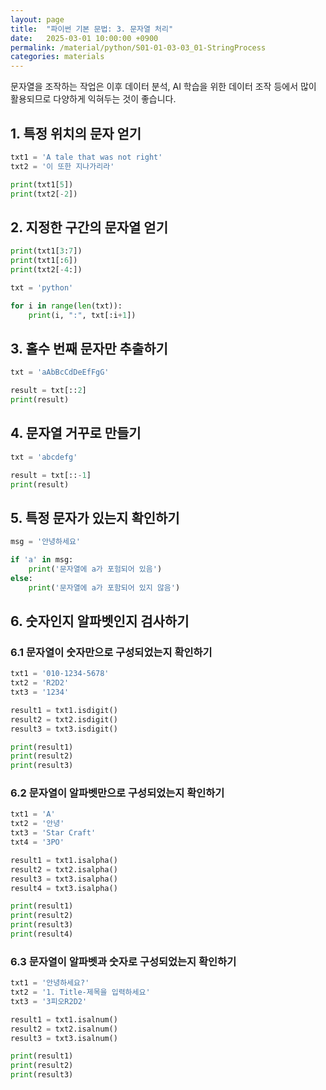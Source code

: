 ```yaml
---
layout: page
title:  "파이썬 기본 문법: 3. 문자열 처리"
date:   2025-03-01 10:00:00 +0900
permalink: /material/python/S01-01-03-03_01-StringProcess
categories: materials
---
```


문자열을 조작하는 작업은 이후 데이터 분석, AI 학습을 위한 데이터 조작 등에서 많이 활용되므로 다양하게 익혀두는 것이 좋습니다.

## 1. 특정 위치의 문자 얻기

```python
txt1 = 'A tale that was not right'
txt2 = '이 또한 지나가리라'
```

```python
print(txt1[5])
print(txt2[-2])
```

## 2. 지정한 구간의 문자열 얻기

```python
print(txt1[3:7])
print(txt1[:6])
print(txt2[-4:])
```

```python
txt = 'python'

for i in range(len(txt)):
    print(i, ":", txt[:i+1])
```

## 3. 홀수 번째 문자만 추출하기

```python
txt = 'aAbBcCdDeEfFgG'

result = txt[::2]
print(result)
```

## 4. 문자열 거꾸로 만들기

```python
txt = 'abcdefg'

result = txt[::-1]
print(result)
```

## 5. 특정 문자가 있는지 확인하기

```python
msg = '안녕하세요'

if 'a' in msg:
    print('문자열에 a가 포험되어 있음')
else:
    print('문자열에 a가 포함되어 있지 않음')
```

## 6. 숫자인지 알파벳인지 검사하기

### 6.1 문자열이 숫자만으로 구성되었는지 확인하기

```python
txt1 = '010-1234-5678'
txt2 = 'R2D2'
txt3 = '1234'

result1 = txt1.isdigit()
result2 = txt2.isdigit()
result3 = txt3.isdigit()

print(result1)
print(result2)
print(result3)
```

### 6.2 문자열이 알파벳만으로 구성되었는지 확인하기

```python
txt1 = 'A'
txt2 = '안녕'
txt3 = 'Star Craft'
txt4 = '3PO'

result1 = txt1.isalpha()
result2 = txt2.isalpha()
result3 = txt3.isalpha()
result4 = txt3.isalpha()

print(result1)
print(result2)
print(result3)
print(result4)
```

### 6.3 문자열이 알파벳과 숫자로 구성되었는지 확인하기

```python
txt1 = '안녕하세요?'
txt2 = '1. Title-제목을 입력하세요'
txt3 = '3피오R2D2'

result1 = txt1.isalnum()
result2 = txt2.isalnum()
result3 = txt3.isalnum()

print(result1)
print(result2)
print(result3)
```
